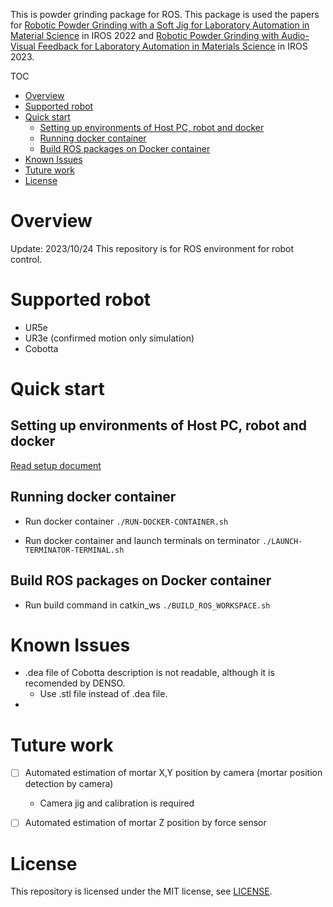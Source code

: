 
This is powder grinding package for ROS.
This package is used the papers for [Robotic Powder Grinding with a Soft Jig for Laboratory Automation in Material Science](https://doi.org/10.1109/IROS47612.2022.9981081) in IROS 2022 and [Robotic Powder Grinding with Audio-Visual Feedback for Laboratory Automation in Materials Science](https://omron-sinicx.github.io/powder-grinding/) in IROS 2023.

TOC
- [Overview](#overview)
- [Supported robot](#supported-robot)
- [Quick start](#quick-start)
  - [Setting up environments of Host PC, robot and docker](#setting-up-environments-of-host-pc-robot-and-docker)
  - [Running docker container](#running-docker-container)
  - [Build ROS packages on Docker container](#build-ros-packages-on-docker-container)
- [Known Issues](#known-issues)
- [Tuture work](#tuture-work)
- [License](#license)


# Overview
Update: 2023/10/24
This repository is for ROS environment for robot control.

# Supported robot
- UR5e
- UR3e (confirmed motion only simulation)
- Cobotta

# Quick start

## Setting up environments of Host PC, robot and docker
[Read setup document](./docker/README.md)


## Running docker container
- Run docker container
```./RUN-DOCKER-CONTAINER.sh```

- Run docker container and launch terminals on terminator
```./LAUNCH-TERMINATOR-TERMINAL.sh```

## Build ROS packages on Docker container
- Run build command in catkin_ws
```./BUILD_ROS_WORKSPACE.sh```






# Known Issues
- .dea file of Cobotta description is not readable, although it is recomended by DENSO.
  - Use .stl file instead of .dea file.
- 

# Tuture work
- [ ] Automated estimation of mortar X,Y position by camera (mortar position detection by camera)
    - Camera jig and calibration is required
- [ ] Automated estimation of mortar Z position by force sensor


# License
This repository is licensed under the MIT license, see [LICENSE](./LICENSE).
